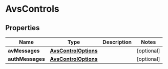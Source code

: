 
# AvsControls

## Properties
Name | Type | Description | Notes
------------ | ------------- | ------------- | -------------
**avMessages** | [**AvsControlOptions**](AvsControlOptions.md) |  |  [optional]
**authMessages** | [**AvsControlOptions**](AvsControlOptions.md) |  |  [optional]



